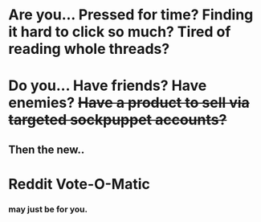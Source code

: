 # Are you... Pressed for time? Finding it hard to click so much? Tired of reading whole threads?

# Do you... Have friends? Have enemies? ~~Have a product to sell via targeted sockpuppet accounts?~~

## Then the new..
# Reddit Vote-O-Matic
### may just be for you.
